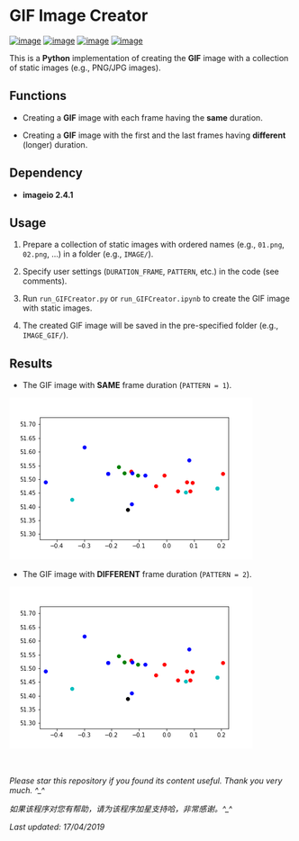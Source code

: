 # GIF Image Creator

[![image](https://img.shields.io/badge/license-MIT-green.svg)](https://github.com/HeZhang1994/gif-creator/blob/master/LICENSE)
[![image](https://img.shields.io/badge/python-3.7-blue.svg)]()
[![image](https://img.shields.io/badge/status-stable-brightgreen.svg)]()
[![image](https://img.shields.io/badge/build-passing-brightgreen.svg)]()

This is a **Python** implementation of creating the **GIF** image with a collection of static images (e.g., PNG/JPG images).

## Functions

- Creating a **GIF** image with each frame having the **same** duration.

- Creating a **GIF** image with the first and the last frames having **different** (longer) duration.

## Dependency

* __imageio 2.4.1__

## Usage

1. Prepare a collection of static images with ordered names (e.g., `01.png`, `02.png`, ...) in a folder (e.g., `IMAGE/`).

2. Specify user settings (`DURATION_FRAME`, `PATTERN`, etc.) in the code (see comments).

2. Run `run_GIFCreator.py` or `run_GIFCreator.ipynb` to create the GIF image with static images.

3. The created GIF image will be saved in the pre-specified folder (e.g., `IMAGE_GIF/`).

## Results

- The GIF image with **SAME** frame duration (`PATTERN = 1`).

![Equivariance](https://github.com/HeZhang1994/gif-creator/blob/master/IMAGE_GIF/imgGIF_SAME.gif)

- The GIF image with **DIFFERENT** frame duration (`PATTERN = 2`).

![Equivariance](https://github.com/HeZhang1994/gif-creator/blob/master/IMAGE_GIF/imgGIF_DIFF.gif)

<br>

<i>Please star this repository if you found its content useful. Thank you very much. ^_^</i>

<i>如果该程序对您有帮助，请为该程序加星支持哈，非常感谢。^_^</i>

<i>Last updated: 17/04/2019</i>
